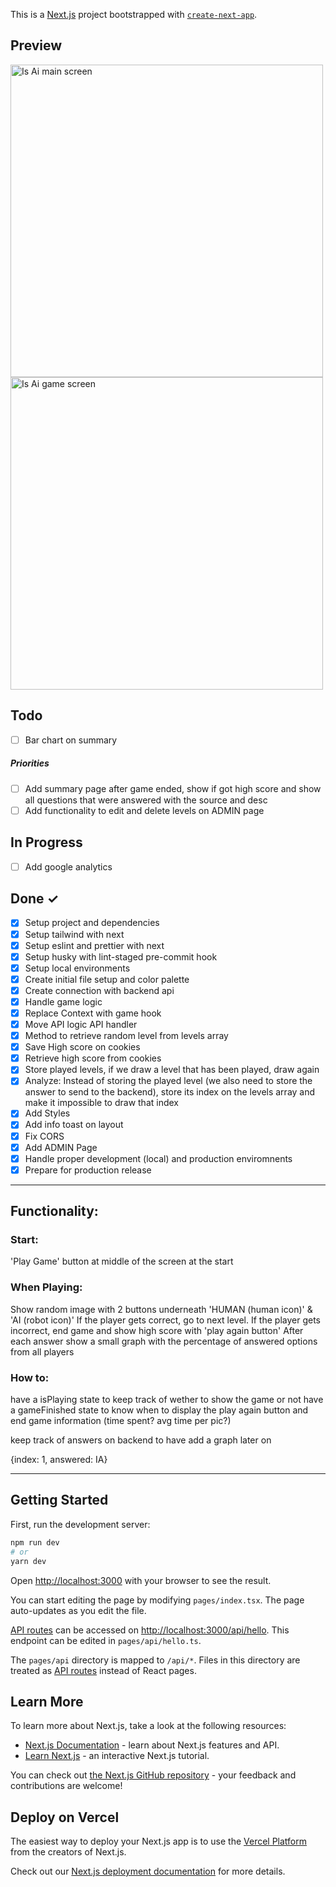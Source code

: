 This is a [Next.js](https://nextjs.org/) project bootstrapped with [`create-next-app`](https://github.com/vercel/next.js/tree/canary/packages/create-next-app).

## Preview
<img src="https://user-images.githubusercontent.com/47645704/200406494-23e412cc-7a28-44c5-aed2-f6aae94dbe75.jpg" alt="Is Ai main screen" width="500"/>
<img src="https://user-images.githubusercontent.com/47645704/200406501-f3129a3e-10d5-4aa5-9e6c-d3d976f08c13.jpg" alt="Is Ai game screen" width="500"/>


## Todo

- [ ] Bar chart on summary

##### Priorities

- [ ] Add summary page after game ended, show if got high score and show all questions that were answered with the source and desc
- [ ] Add functionality to edit and delete levels on ADMIN page

## In Progress

- [ ] Add google analytics

## Done ✓

- [x] Setup project and dependencies
- [x] Setup tailwind with next
- [x] Setup eslint and prettier with next
- [x] Setup husky with lint-staged pre-commit hook
- [x] Setup local environments
- [x] Create initial file setup and color palette
- [x] Create connection with backend api
- [x] Handle game logic
- [x] Replace Context with game hook
- [x] Move API logic API handler
- [x] Method to retrieve random level from levels array
- [x] Save High score on cookies
- [x] Retrieve high score from cookies
- [x] Store played levels, if we draw a level that has been played, draw again
- [x] Analyze: Instead of storing the played level (we also need to store the answer to send to the backend), store its index on the levels array and make it impossible to draw that index
- [x] Add Styles
- [x] Add info toast on layout
- [x] Fix CORS
- [x] Add ADMIN Page
- [x] Handle proper development (local) and production enviromnents
- [x] Prepare for production release

---

## Functionality:

### Start:

'Play Game' button at middle of the screen at the start

### When Playing:

Show random image with 2 buttons underneath 'HUMAN (human icon)' & 'AI (robot icon)'
If the player gets correct, go to next level.
If the player gets incorrect, end game and show high score with 'play again button'
After each answer show a small graph with the percentage of answered options from all players

### How to:

have a isPlaying state to keep track of wether to show the game or not
have a gameFinished state to know when to display the play again button and end game information (time spent? avg time per pic?)

keep track of answers on backend to have add a graph later on

{index: 1, answered: IA}

---

## Getting Started

First, run the development server:

```bash
npm run dev
# or
yarn dev
```

Open [http://localhost:3000](http://localhost:3000) with your browser to see the result.

You can start editing the page by modifying `pages/index.tsx`. The page auto-updates as you edit the file.

[API routes](https://nextjs.org/docs/api-routes/introduction) can be accessed on [http://localhost:3000/api/hello](http://localhost:3000/api/hello). This endpoint can be edited in `pages/api/hello.ts`.

The `pages/api` directory is mapped to `/api/*`. Files in this directory are treated as [API routes](https://nextjs.org/docs/api-routes/introduction) instead of React pages.

## Learn More

To learn more about Next.js, take a look at the following resources:

- [Next.js Documentation](https://nextjs.org/docs) - learn about Next.js features and API.
- [Learn Next.js](https://nextjs.org/learn) - an interactive Next.js tutorial.

You can check out [the Next.js GitHub repository](https://github.com/vercel/next.js/) - your feedback and contributions are welcome!

## Deploy on Vercel

The easiest way to deploy your Next.js app is to use the [Vercel Platform](https://vercel.com/new?utm_medium=default-template&filter=next.js&utm_source=create-next-app&utm_campaign=create-next-app-readme) from the creators of Next.js.

Check out our [Next.js deployment documentation](https://nextjs.org/docs/deployment) for more details.

